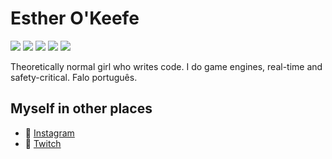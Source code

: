 # Esther O'Keefe
![](https://img.shields.io/badge/🌈-LGBTQIA+-ffdae9)
![](https://img.shields.io/badge/-Ada/SPARK-02F88C)
![](https://img.shields.io/badge/-C%2B%2B-f34b7d)
![](https://img.shields.io/badge/-Vulkan-AA2222)
![](https://img.shields.io/badge/-OpenGL-5586A4)

Theoretically normal girl who writes code. I do game engines, real-time and safety-critical. Falo português.

## Myself in other places
 * 📸 [Instagram](https://instagram.com/estherhogsby)
 * 🎥 [Twitch](https://twitch.tv/esthermations)
